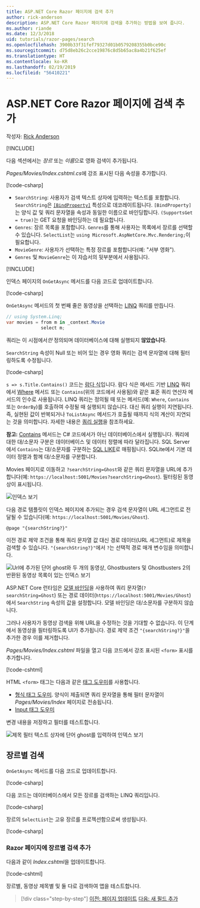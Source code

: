 ```yaml
---
title: ASP.NET Core Razor 페이지에 검색 추가
author: rick-anderson
description: ASP.NET Core Razor 페이지에 검색을 추가하는 방법을 보여 줍니다.
ms.author: riande
ms.date: 12/3/2018
uid: tutorials/razor-pages/search
ms.openlocfilehash: 3900b33f31fef79327d01b0579208355b0bce90c
ms.sourcegitcommit: d75d8eb26c2cce19876c8d5b65ac8a4b21f625ef
ms.translationtype: HT
ms.contentlocale: ko-KR
ms.lasthandoff: 02/19/2019
ms.locfileid: "56410221"
---
```

# <a name="add-search-to-aspnet-core-razor-pages"></a>ASP.NET Core Razor 페이지에 검색 추가

작성자: [Rick Anderson](https://twitter.com/RickAndMSFT)

[!INCLUDE[](~/includes/rp/download.md)]

다음 섹션에서는 *장르* 또는 *이름*으로 영화 검색이 추가됩니다.

*Pages/Movies/Index.cshtml.cs*에 강조 표시된 다음 속성을 추가합니다.

[!code-csharp[](razor-pages-start/sample/RazorPagesMovie22/Pages/Movies/Index.cshtml.cs?name=snippet_newProps&highlight=11-999)]

* `SearchString`: 사용자가 검색 텍스트 상자에 입력하는 텍스트를 포함합니다. `SearchString`은 [`[BindProperty]`](/dotnet/api/microsoft.aspnetcore.mvc.bindpropertyattribute) 특성으로 데코레이트됩니다. `[BindProperty]`는 양식 값 및 쿼리 문자열을 속성과 동일한 이름으로 바인딩합니다. `(SupportsGet = true)`는 GET 요청을 바인딩하는 데 필요합니다.
* `Genres`: 장르 목록을 포함합니다. `Genres`를 통해 사용자는 목록에서 장르를 선택할 수 있습니다. `SelectList`는 `using Microsoft.AspNetCore.Mvc.Rendering;`이 필요합니다.
* `MovieGenre`: 사용자가 선택하는 특정 장르를 포함합니다(예: "서부 영화").
* `Genres` 및 `MovieGenre`는 이 자습서의 뒷부분에서 사용됩니다.

[!INCLUDE[](~/includes/bind-get.md)]

인덱스 페이지의 `OnGetAsync` 메서드를 다음 코드로 업데이트합니다.

[!code-csharp[](razor-pages-start/sample/RazorPagesMovie22/Pages/Movies/Index.cshtml.cs?name=snippet_1stSearch)]

`OnGetAsync` 메서드의 첫 번째 줄은 동영상을 선택하는 [LINQ](/dotnet/csharp/programming-guide/concepts/linq/) 쿼리를 만듭니다.

```csharp
// using System.Linq;
var movies = from m in _context.Movie
             select m;
```

쿼리는 이 시점에서*만* 정의되며 데이터베이스에 대해 실행되지 **않았습니다**.

`SearchString` 속성이 Null 또는 비어 있는 경우 영화 쿼리는 검색 문자열에 대해 필터링하도록 수정됩니다.

[!code-csharp[](razor-pages-start/sample/RazorPagesMovie22/Pages/Movies/Index.cshtml.cs?name=snippet_SearchNull)]

`s => s.Title.Contains()` 코드는 [람다 식](/dotnet/csharp/programming-guide/statements-expressions-operators/lambda-expressions)입니다. 람다 식은 메서드 기반 [LINQ](/dotnet/csharp/programming-guide/concepts/linq/) 쿼리에서 [Where](/dotnet/csharp/programming-guide/concepts/linq/query-syntax-and-method-syntax-in-linq) 메서드 또는 `Contains`(위의 코드에서 사용됨)와 같은 표준 쿼리 연산자 메서드의 인수로 사용됩니다. LINQ 쿼리는 정의될 때 또는 메서드(예: `Where`, `Contains` 또는 `OrderBy`)를 호출하여 수정될 때 실행되지 않습니다. 대신 쿼리 실행이 지연됩니다. 즉, 실현된 값이 반복되거나 `ToListAsync` 메서드가 호출될 때까지 식의 계산이 지연되는 것을 의미합니다. 자세한 내용은 [쿼리 실행](/dotnet/framework/data/adonet/ef/language-reference/query-execution)을 참조하세요.

**참고:** [Contains](/dotnet/api/system.data.objects.dataclasses.entitycollection-1.contains) 메서드는 C# 코드에서가 아닌 데이터베이스에서 실행됩니다. 쿼리에 대한 대/소문자 구분은 데이터베이스 및 데이터 정렬에 따라 달라집니다. SQL Server에서 `Contains`는 대/소문자를 구분하는 [SQL LIKE](/sql/t-sql/language-elements/like-transact-sql)로 매핑됩니다. SQLite에서 기본 데이터 정렬과 함께 대/소문자를 구분합니다.

Movies 페이지로 이동하고 `?searchString=Ghost`와 같은 쿼리 문자열을 URL에 추가합니다(예: `https://localhost:5001/Movies?searchString=Ghost`). 필터링된 동영상이 표시됩니다.

![인덱스 보기](search/_static/ghost.png)

다음 경로 템플릿이 인덱스 페이지에 추가되는 경우 검색 문자열이 URL 세그먼트로 전달될 수 있습니다(예: `https://localhost:5001/Movies/Ghost`).

```cshtml
@page "{searchString?}"
```

이전 경로 제약 조건을 통해 쿼리 문자열 값 대신 경로 데이터(URL 세그먼트)로 제목을 검색할 수 있습니다.  `"{searchString?}"`에서 `?`는 선택적 경로 매개 변수임을 의미합니다.

![Url에 추가된 단어 ghost와 두 개의 동영상, Ghostbusters 및 Ghostbusters 2의 반환된 동영상 목록이 있는 인덱스 보기](search/_static/g2.png)

ASP.NET Core 런타임은 [모델 바인딩](xref:mvc/models/model-binding)을 사용하여 쿼리 문자열(`?searchString=Ghost`) 또는 경로 데이터(`https://localhost:5001/Movies/Ghost`)에서 `SearchString` 속성의 값을 설정합니다. 모델 바인딩은 대/소문자를 구분하지 않습니다.

그러나 사용자가 동영상 검색을 위해 URL을 수정하는 것을 기대할 수 없습니다. 이 단계에서 동영상을 필터링하도록 UI가 추가됩니다. 경로 제약 조건 `"{searchString?}"`을 추가한 경우 이를 제거합니다.

*Pages/Movies/Index.cshtml* 파일을 열고 다음 코드에서 강조 표시된 `<form>` 표시를 추가합니다.

[!code-cshtml[](razor-pages-start/sample/RazorPagesMovie22/Pages/Movies/Index2.cshtml?highlight=14-19&range=1-22)]

HTML `<form>` 태그는 다음과 같은 [태그 도우미](xref:mvc/views/tag-helpers/intro)를 사용합니다.

* [형식 태그 도우미](xref:mvc/views/working-with-forms#the-form-tag-helper). 양식이 제출되면 쿼리 문자열을 통해 필터 문자열이 *Pages/Movies/Index* 페이지로 전송됩니다.
* [Input 태그 도우미](xref:mvc/views/working-with-forms#the-input-tag-helper)

변경 내용을 저장하고 필터를 테스트합니다.

![제목 필터 텍스트 상자에 단어 ghost를 입력하여 인덱스 보기](search/_static/filter.png)

## <a name="search-by-genre"></a>장르별 검색

`OnGetAsync` 메서드를 다음 코드로 업데이트합니다.

[!code-csharp[](razor-pages-start/sample/RazorPagesMovie22/Pages/Movies/Index.cshtml.cs?name=snippet_SearchGenre)]

다음 코드는 데이터베이스에서 모든 장르를 검색하는 LINQ 쿼리입니다.

[!code-csharp[](razor-pages-start/sample/RazorPagesMovie22/Pages/Movies/Index.cshtml.cs?name=snippet_LINQ)]

장르의 `SelectList`는 고유 장르를 프로젝션함으로써 생성됩니다.

[!code-csharp[](razor-pages-start/sample/RazorPagesMovie22/Pages/Movies/Index.cshtml.cs?name=snippet_SelectList)]

### <a name="add-search-by-genre-to-the-razor-page"></a>Razor 페이지에 장르별 검색 추가

다음과 같이 *Index.cshtml*을 업데이트합니다.

[!code-cshtml[](razor-pages-start/sample/RazorPagesMovie22/Pages/Movies/IndexFormGenreNoRating.cshtml?highlight=16-18&range=1-26)]

장르별, 동영상 제목별 및 둘 다로 검색하여 앱을 테스트합니다.

> [!div class="step-by-step"]
> [이전: 페이지 업데이트](xref:tutorials/razor-pages/da1)
> [다음: 새 필드 추가](xref:tutorials/razor-pages/new-field)
